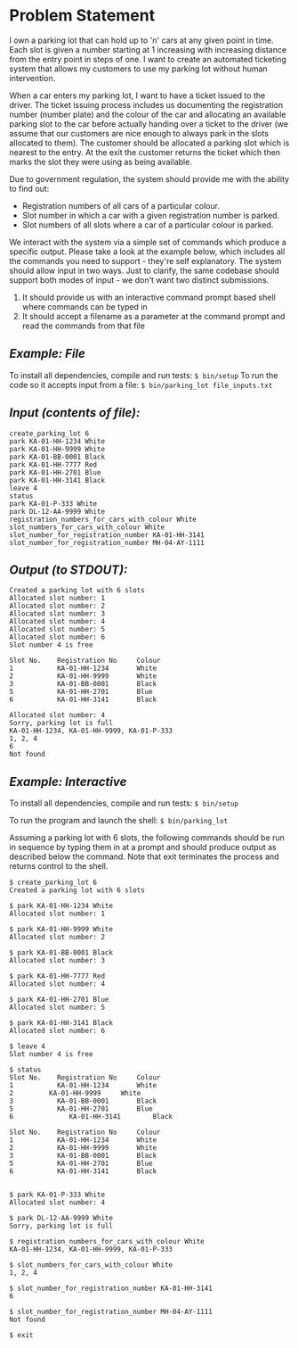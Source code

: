 # Problem Statement
I own a parking lot that can hold up to 'n' cars at any given point in time. Each slot is given a number starting at 1 increasing with increasing distance from the entry point in steps of one. I want to create an automated ticketing system that allows my customers to use my parking lot without human intervention.

When a car enters my parking lot, I want to have a ticket issued to the driver. The ticket issuing process includes us documenting the registration number (number plate) and the colour of the car and allocating an available parking slot to the car before actually handing over a ticket to the driver (we assume that our customers are nice enough to always park in the slots allocated to them). The customer should be allocated a parking slot which is nearest to the entry. At the exit the customer returns the ticket which then marks the slot they were using as being available.

Due to government regulation, the system should provide me with the ability to find out:
- Registration numbers of all cars of a particular colour.
- Slot number in which a car with a given registration number is parked.
- Slot numbers of all slots where a car of a particular colour is parked.

We interact with the system via a simple set of commands which produce a specific output. Please take a look at the example below, which includes all the commands you need to support - they're self explanatory. The system should allow input in two ways. Just to clarify, the same codebase should support both modes of input - we don't want two distinct submissions.
1. It should provide us with an interactive command prompt based shell where commands can be typed in
2. It should accept a filename as a parameter at the command prompt and read the commands from that file

## _Example: File_
To install all dependencies, compile and run tests:
```$ bin/setup```
To run the code so it accepts input from a file:
```$ bin/parking_lot file_inputs.txt```

## _Input (contents of file):_
```
create_parking_lot 6 
park KA-01-HH-1234 White 
park KA-01-HH-9999 White 
park KA-01-BB-0001 Black 
park KA-01-HH-7777 Red 
park KA-01-HH-2701 Blue 
park KA-01-HH-3141 Black 
leave 4
status
park KA-01-P-333 White 
park DL-12-AA-9999 White
registration_numbers_for_cars_with_colour White 
slot_numbers_for_cars_with_colour White 
slot_number_for_registration_number KA-01-HH-3141 
slot_number_for_registration_number MH-04-AY-1111 
```

## _Output (to STDOUT):_

```
Created a parking lot with 6 slots 
Allocated slot number: 1
Allocated slot number: 2 
Allocated slot number: 3 
Allocated slot number: 4 
Allocated slot number: 5 
Allocated slot number: 6 
Slot number 4 is free

Slot No.	Registration No	    Colour 
1	        KA-01-HH-1234	    White
2	        KA-01-HH-9999	    White
3	        KA-01-BB-0001	    Black
5	        KA-01-HH-2701	    Blue
6	        KA-01-HH-3141	    Black

Allocated slot number: 4 
Sorry, parking lot is full
KA-01-HH-1234, KA-01-HH-9999, KA-01-P-333 
1, 2, 4
6
Not found
```

## _Example: Interactive_

To install all dependencies, compile and run tests:
```$ bin/setup```

To run the program and launch the shell:
```$ bin/parking_lot```

Assuming a parking lot with 6 slots, the following commands should be run in sequence by typing them in at a prompt and should produce output as described below the command. Note that exit terminates the process and returns control to the shell.

```
$ create_parking_lot 6
Created a parking lot with 6 slots

$ park KA-01-HH-1234 White 
Allocated slot number: 1

$ park KA-01-HH-9999 White 
Allocated slot number: 2
 
$ park KA-01-BB-0001 Black 
Allocated slot number: 3

$ park KA-01-HH-7777 Red 
Allocated slot number: 4

$ park KA-01-HH-2701 Blue 
Allocated slot number: 5

$ park KA-01-HH-3141 Black 
Allocated slot number: 6

$ leave 4
Slot number 4 is free

$ status
Slot No.	Registration No	    Colour 
1	        KA-01-HH-1234    	White
2         KA-01-HH-9999	    White
3	       	KA-01-BB-0001    	Black
5	       	KA-01-HH-2701    	Blue
6		       KA-01-HH-3141    	Black

Slot No.	Registration No	    Colour 
1	        KA-01-HH-1234	    White
2	        KA-01-HH-9999	    White
3	        KA-01-BB-0001	    Black
5	        KA-01-HH-2701	    Blue
6	        KA-01-HH-3141	    Black


$ park KA-01-P-333 White 
Allocated slot number: 4

$ park DL-12-AA-9999 White 
Sorry, parking lot is full

$ registration_numbers_for_cars_with_colour White 
KA-01-HH-1234, KA-01-HH-9999, KA-01-P-333

$ slot_numbers_for_cars_with_colour White 
1, 2, 4

$ slot_number_for_registration_number KA-01-HH-3141 
6

$ slot_number_for_registration_number MH-04-AY-1111
Not found

$ exit
```


